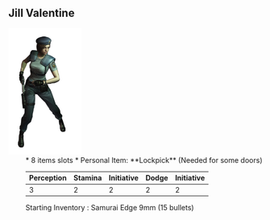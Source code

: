 Jill Valentine
----

<div style="float: left"><img src="./jill_valentine.png" height="250px"/></div>

<div style="float: right">
* 8 items slots
* Personal Item: **Lockpick** (Needed for some doors)

| Perception | Stamina | Initiative | Dodge | Initiative |
|------------|---------|------------|-------|------------|
| 3 | 2 | 2 | 2 | 2 |

Starting Inventory : Samurai Edge 9mm (15 bullets)
</div>
